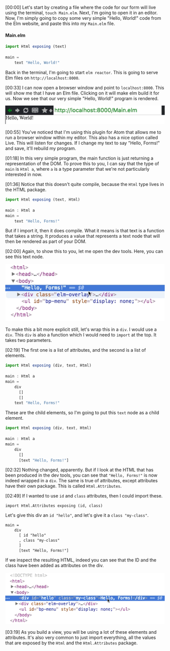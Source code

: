 [00:00] Let's start by creating a file where the code for our form will live using the terminal, `touch Main.elm`. Next, I'm going to open it in an editor. Now, I'm simply going to copy some very simple "Hello, World!" code from the Elm website, and paste this into my `Main.elm` file. 

#### Main.elm
```javascript
import Html exposing (text)

main = 
    text "Hello, World!"
```

Back in the terminal, I'm going to start `elm reactor`. This is going to serve Elm files on `http://localhost:8000`.

[00:33] I can now open a browser window and point to `localhost:8000`. This will show me that I have an Elm file. Clicking on it will make elm build it for us. Now we see that our very simple "Hello, World!" program is rendered.

![Hello world rendered](../images/elm-render-html-to-the-dom-in-an-elm-view-hello-world-rendered.png)

[00:55] You've noticed that I'm using this plugin for Atom that allows me to run a browser window within my editor. This also has a nice option called Live. This will listen for changes. If I change my text to say "Hello, Forms!" and save, it'll rebuild my program.

[01:18] In this very simple program, the main function is just returning a representation of the DOM. To prove this to you, I can say that the type of `main` is `Html a`, where `a` is a type parameter that we're not particularly interested in now.

[01:36] Notice that this doesn't quite compile, because the `Html` type lives in the HTML package. 

```javascript
import Html exposing (text, Html)

main : Html a
main = 
    text "Hello, Forms!"
```

But if I import it, then it does compile. What it means is that text is a function that takes a string. It produces a value that represents a text node that will then be rendered as part of your DOM.

[02:00] Again, to show this to you, let me open the dev tools. Here, you can see this text node. 

![Text node in dev tools](../images/elm-render-html-to-the-dom-in-an-elm-view-text-node-in-dev-tools.png)

To make this a bit more explicit still, let's wrap this in a `div`. I would use a `div`. This `div` is also a function which I would need to `import` at the top. It takes two parameters.

[02:19] The first one is a list of attributes, and the second is a list of elements. 

```javascript
import Html exposing (div, text, Html)

main : Html a
main = 
    div
      []
      []
    text "Hello, Forms!"
```

These are the child elements, so I'm going to put this `text` node as a child element.

```javascript
import Html exposing (div, text, Html)

main : Html a
main = 
    div
      []
      [text "Hello, Forms!"]
```

[02:32] Nothing changed, apparently. But if I look at the HTML that has been produced in the dev tools, you can see that `"Hello, Forms!"` is now indeed wrapped in a `div`. The same is true of attributes, except attributes have their own package. This is called `Html.Attributes`.

[02:49] If I wanted to use `id` and `class` attributes, then I could import these. 

```
import Html.Attributes exposing (id, class)
```

Let's give this div an `id "hello"`, and let's give it a `class "my-class"`. 

```
main = 
    div
      [ id "hello"
      , class "my-class"
      ]
      [text "Hello, Forms!"]
```

If we inspect the resulting HTML, indeed you can see that the ID and the class have been added as attributes on the div.

![id and class added](../images/elm-render-html-to-the-dom-in-an-elm-view-id-class-added.png)

[03:19] As you build a view, you will be using a lot of these elements and attributes. It's also very common to just import everything, all the values that are exposed by the `Html` and the `Html.Attributes` package.